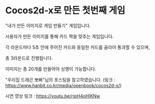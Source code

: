 # Cocos2d-x로 만든 첫번째 게임

"내가 만든 이미지로 게임 만들기" 게임입니다.

사용자가 만든 이미지를 통해 카드 짝을 맞추는 게임입니다.

각 라운드마다 5초 안에 주어진 카드와 동일한 카드를 골라야 통과할 수 있으며,

총 3라운드로 진행됩니다.

이미지는 총 20개를 만들어야 싱행이 가능합니다.

"우리집 드래곤 뽀삐"님의 포스팅을 참고하였습니다. (링크 : https://www.hanbit.co.kr/media/openbook/cocos2d-x/)

시연 영상 링크 : https://youtu.be/rjpH4oHlKNw

